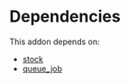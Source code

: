 # Dependencies

This addon depends on:

- [stock](https://github.com/bringout/oca-ocb-warehouse/tree/0ee5ffef60413a71dceb350918ad3fb572ec1875/odoo-bringout-oca-ocb-stock)
- [queue_job](https://github.com/bringout/oca-technical)

